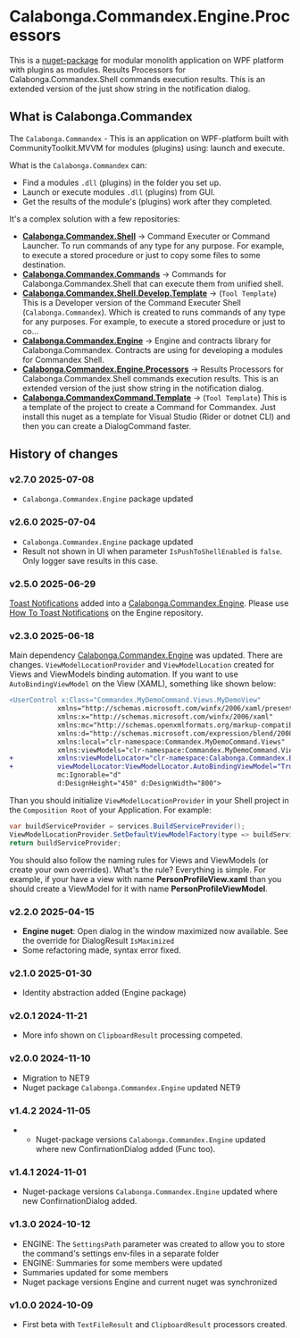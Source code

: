 ﻿# Calabonga.Commandex.Engine.Processors

This is a [nuget-package](https://www.nuget.org/packages/Calabonga.Commandex.Engine.Processors/) for modular monolith application on WPF platform with plugins as modules. Results Processors for Calabonga.Commandex.Shell commands execution results. This is an extended version of the just show string in the notification dialog.

## What is Calabonga.Commandex

The `Calabonga.Commandex` - This is an application on WPF-platform built with CommunityToolkit.MVVM for modules (plugins) using: launch and execute.

What is the `Calabonga.Commandex` can:
* Find a modules `.dll` (plugins) in the folder you set up.
* Launch or execute modules `.dll` (plugins) from GUI.
* Get the results of the module's (plugins) work after they completed.

It's a complex solution with a few repositories:

* **[Calabonga.Commandex.Shell](https://github.com/Calabonga/Calabonga.Commandex.Shell)** →  Command Executer or Command Launcher. To run commands of any type for any purpose. For example, to execute a stored procedure or just to copy some files to some destination.
* **[Calabonga.Commandex.Commands](https://github.com/Calabonga/Calabonga.Commandex.Commands)** →  Commands for Calabonga.Commandex.Shell that can execute them from unified shell.
* **[Calabonga.Commandex.Shell.Develop.Template](https://github.com/Calabonga/Calabonga.Commandex.Shell.Develop.Template)** →  (`Tool Template`) This is a Developer version of the Command Executer Shell (`Calabonga.Commandex`). Which is created to runs commands of any type for any purposes. For example, to execute a stored procedure or just to co…
* **[Calabonga.Commandex.Engine](https://github.com/Calabonga/Calabonga.Commandex.Engine)** →  Engine and contracts library for Calabonga.Commandex. Contracts are using for developing a modules for Commandex Shell.
* **[Calabonga.Commandex.Engine.Processors](https://github.com/Calabonga/Calabonga.Commandex.Engine.Processors)** →  Results Processors for Calabonga.Commandex.Shell commands execution results. This is an extended version of the just show string in the notification dialog.
* **[Calabonga.CommandexCommand.Template](https://github.com/Calabonga/Calabonga.CommandexCommand.Template)** →  (`Tool Template`) This is a template of the project to create a Command for Commandex. Just install this nuget as a template for Visual Studio (Rider or dotnet CLI) and then you can create a DialogCommand faster.
 
## History of changes

### v2.7.0 2025-07-08

* `Calabonga.Commandex.Engine` package updated

### v2.6.0 2025-07-04

* `Calabonga.Commandex.Engine` package updated
* Result not shown in UI when parameter `IsPushToShellEnabled` is `false`. Only logger save results in this case.

### v2.5.0 2025-06-29

[Toast Notifications](https://github.com/Calabonga/Calabonga.Commandex.Engine/wiki/Toast-Notifications) added into a [Calabonga.Commandex.Engine](https://github.com/Calabonga/Calabonga.Commandex.Engine). Please use [How To Toast Notifications](https://github.com/Calabonga/Calabonga.Commandex.Engine/wiki/Toast-Notifications) on the Engine repository.

### v2.3.0 2025-06-18

Main dependency [Calabonga.Commandex.Engine](https://github.com/Calabonga/Calabonga.Commandex.Engine) was updated. There are changes. `ViewModelLocationProvider` and `ViewModelLocation` created for Views and ViewModels binding automation. If you want to use `AutoBindingViewModel` on the View (XAML), something like shown below:

```diff
<UserControl x:Class="Commandex.MyDemoCommand.Views.MyDemoView"
            xmlns="http://schemas.microsoft.com/winfx/2006/xaml/presentation"
            xmlns:x="http://schemas.microsoft.com/winfx/2006/xaml"
            xmlns:mc="http://schemas.openxmlformats.org/markup-compatibility/2006" 
            xmlns:d="http://schemas.microsoft.com/expression/blend/2008" 
            xmlns:local="clr-namespace:Commandex.MyDemoCommand.Views"
            xmlns:viewModels="clr-namespace:Commandex.MyDemoCommand.ViewModels"
+           xmlns:viewModelLocator="clr-namespace:Calabonga.Commandex.Engine.ViewModelLocator;assembly=Calabonga.Commandex.Engine"
+           viewModelLocator:ViewModelLocator.AutoBindingViewModel="True"
            mc:Ignorable="d" 
            d:DesignHeight="450" d:DesignWidth="800">
```

Than you should initialize `ViewModelLocationProvider` in your Shell project in the `Composition Root` of your Application. For example:

```csharp
var buildServiceProvider = services.BuildServiceProvider();
ViewModelLocationProvider.SetDefaultViewModelFactory(type => buildServiceProvider.GetRequiredService(type));
return buildServiceProvider;
```

You should also follow the naming rules for Views and ViewModels (or create your own overrides). What's the rule? Everything is simple. For example, if your have a view with name **PersonProfileView.xaml** than you should create a ViewModel for it with name **PersonProfileViewModel**.


### v2.2.0 2025-04-15

* **Engine nuget**: Open dialog in the window maximized now available. See the override for DialogResult `IsMaximized`
* Some refactoring made, syntax error fixed. 

### v2.1.0 2025-01-30

* Identity abstraction added (Engine package)

### v2.0.1 2024-11-21

* More info shown on `ClipboardResult` processing competed.

### v2.0.0 2024-11-10

* Migration to NET9
* Nuget package `Calabonga.Commandex.Engine` updated NET9

### v1.4.2 2024-11-05

* * Nuget-package versions `Calabonga.Commandex.Engine` updated where new ConfirnationDialog added (Func too).

### v1.4.1 2024-11-01

* Nuget-package versions `Calabonga.Commandex.Engine` updated where new ConfirnationDialog added.

### v1.3.0 2024-10-12

* ENGINE: The `SettingsPath` parameter was created to allow you to store the command's settings env-files in a separate folder
* ENGINE: Summaries for some members were updated
* Summaries updated for some members
* Nuget package versions Engine and current nuget was synchronized

### v1.0.0 2024-10-09

* First beta with `TextFileResult` and `ClipboardResult` processors created.